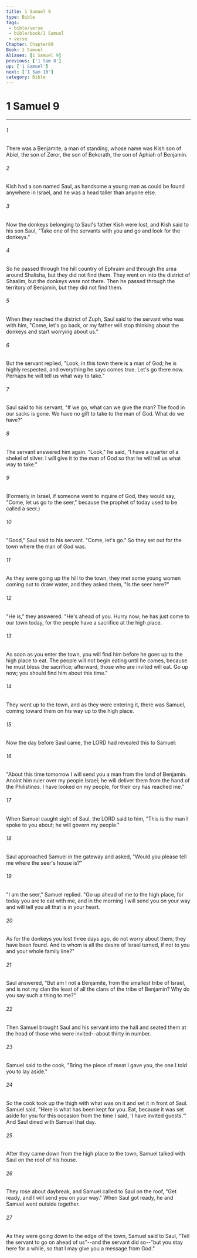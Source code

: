 ```yaml
---
title: 1 Samuel 9
type: Bible
tags:
 - bible/verse
 - bible/book/1 Samuel
 - verse
Chapter: Chapter09
Book: 1 Samuel
Aliases: [1 Samuel 9]
previous: ['1 Sam 8']
up: ['1 Samuel']
next: ['1 Sam 10']
category: Bible
---
```

# 1 Samuel 9

***


###### 1 
There was a Benjamite, a man of standing, whose name was Kish son of Abiel, the son of Zeror, the son of Bekorath, the son of Aphiah of Benjamin. 

###### 2 
Kish had a son named Saul, as handsome a young man as could be found anywhere in Israel, and he was a head taller than anyone else. 

###### 3 
Now the donkeys belonging to Saul's father Kish were lost, and Kish said to his son Saul, "Take one of the servants with you and go and look for the donkeys." 

###### 4 
So he passed through the hill country of Ephraim and through the area around Shalisha, but they did not find them. They went on into the district of Shaalim, but the donkeys were not there. Then he passed through the territory of Benjamin, but they did not find them. 

###### 5 
When they reached the district of Zuph, Saul said to the servant who was with him, "Come, let's go back, or my father will stop thinking about the donkeys and start worrying about us." 

###### 6 
But the servant replied, "Look, in this town there is a man of God; he is highly respected, and everything he says comes true. Let's go there now. Perhaps he will tell us what way to take." 

###### 7 
Saul said to his servant, "If we go, what can we give the man? The food in our sacks is gone. We have no gift to take to the man of God. What do we have?" 

###### 8 
The servant answered him again. "Look," he said, "I have a quarter of a shekel of silver. I will give it to the man of God so that he will tell us what way to take." 

###### 9 
(Formerly in Israel, if someone went to inquire of God, they would say, "Come, let us go to the seer," because the prophet of today used to be called a seer.) 

###### 10 
"Good," Saul said to his servant. "Come, let's go." So they set out for the town where the man of God was. 

###### 11 
As they were going up the hill to the town, they met some young women coming out to draw water, and they asked them, "Is the seer here?" 

###### 12 
"He is," they answered. "He's ahead of you. Hurry now; he has just come to our town today, for the people have a sacrifice at the high place. 

###### 13 
As soon as you enter the town, you will find him before he goes up to the high place to eat. The people will not begin eating until he comes, because he must bless the sacrifice; afterward, those who are invited will eat. Go up now; you should find him about this time." 

###### 14 
They went up to the town, and as they were entering it, there was Samuel, coming toward them on his way up to the high place. 

###### 15 
Now the day before Saul came, the LORD had revealed this to Samuel: 

###### 16 
"About this time tomorrow I will send you a man from the land of Benjamin. Anoint him ruler over my people Israel; he will deliver them from the hand of the Philistines. I have looked on my people, for their cry has reached me." 

###### 17 
When Samuel caught sight of Saul, the LORD said to him, "This is the man I spoke to you about; he will govern my people." 

###### 18 
Saul approached Samuel in the gateway and asked, "Would you please tell me where the seer's house is?" 

###### 19 
"I am the seer," Samuel replied. "Go up ahead of me to the high place, for today you are to eat with me, and in the morning I will send you on your way and will tell you all that is in your heart. 

###### 20 
As for the donkeys you lost three days ago, do not worry about them; they have been found. And to whom is all the desire of Israel turned, if not to you and your whole family line?" 

###### 21 
Saul answered, "But am I not a Benjamite, from the smallest tribe of Israel, and is not my clan the least of all the clans of the tribe of Benjamin? Why do you say such a thing to me?" 

###### 22 
Then Samuel brought Saul and his servant into the hall and seated them at the head of those who were invited--about thirty in number. 

###### 23 
Samuel said to the cook, "Bring the piece of meat I gave you, the one I told you to lay aside." 

###### 24 
So the cook took up the thigh with what was on it and set it in front of Saul. Samuel said, "Here is what has been kept for you. Eat, because it was set aside for you for this occasion from the time I said, 'I have invited guests.'" And Saul dined with Samuel that day. 

###### 25 
After they came down from the high place to the town, Samuel talked with Saul on the roof of his house. 

###### 26 
They rose about daybreak, and Samuel called to Saul on the roof, "Get ready, and I will send you on your way." When Saul got ready, he and Samuel went outside together. 

###### 27 
As they were going down to the edge of the town, Samuel said to Saul, "Tell the servant to go on ahead of us"--and the servant did so--"but you stay here for a while, so that I may give you a message from God." 
